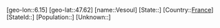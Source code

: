 ﻿---
location: [47.62,6.15]
type: City
tags:
- geo/City


SpocWebEntityId: 35258
isDeleted: false
confidential: public

---
[geo-lon::6.15]
[geo-lat::47.62]
[name::Vesoul]
[State::]
[Country::[France](geo/Continent/Europe/France.md)]
[StateId::]
[Population::]
[Unknown::]

